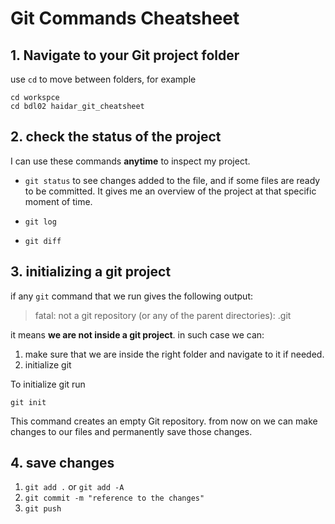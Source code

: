 # Git Commands Cheatsheet

## 1. Navigate to your Git project folder

use `cd` to move between folders, for example 

```
cd workspce
cd bdl02 haidar_git_cheatsheet
```

## 2. check the status of the project

I can use these commands **anytime** to inspect my project.

- `git status` to see changes added to the file, and if some files are ready to be committed. 
It gives me an overview of the project at that specific moment of time.

- `git log` 

- `git diff` 

## 3. initializing a git project
if any `git` command that we run  gives the following output:
> fatal: not a git repository (or any of the parent directories): .git

it means **we are not inside a git project**. in such case we can:

1.  make sure that we are inside the right folder and navigate to it if needed.
2. initialize git

To initialize git run

```
git init
``` 

This command creates an empty Git repository.
from now on we can make changes to our files and permanently save those changes.

## 4. save changes 

1. `git add .` or `git add -A`
2. `git commit -m "reference to the changes"`
3. `git push`
